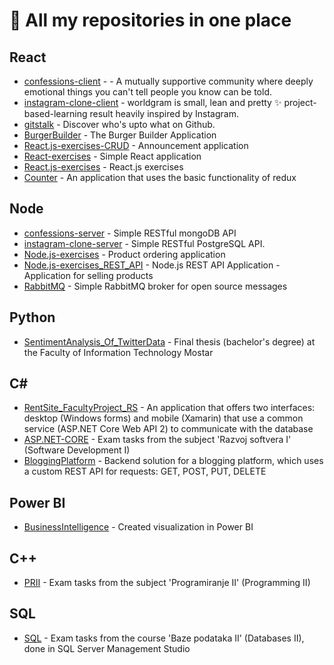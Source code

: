 # 📝 All my repositories in one place


## React

- [confessions-client](https://github.com/merima98/confessions-client) - - A mutually supportive community where deeply emotional things you can't tell people you know can be told.
- [instagram-clone-client](https://github.com/merima98/instagram-clone-client) - worldgram is small, lean and pretty ✨ project-based-learning result heavily inspired by Instagram.
- [gitstalk](https://github.com/merima98/gitstalk) - Discover who's upto what on Github.
- [BurgerBuilder](https://github.com/merima98/BurgerBuilder) - The Burger Builder Application
- [React.js-exercises-CRUD](https://github.com/merima98/React.js-exercises-CRUD) - Announcement application
- [React-exercises](https://github.com/merima98/React-exercises) - Simple React application
- [React.js-exercises](https://github.com/merima98/React.js-exercises) - React.js exercises
- [Counter](https://github.com/merima98/Counter.git) - An application that uses the basic functionality of redux
 
## Node

- [confessions-server](https://github.com/merima98/confessions-server) - Simple RESTful mongoDB API
- [instagram-clone-server](https://github.com/merima98/instagram-clone-server) - Simple RESTful PostgreSQL API. 
- [Node.js-exercises](https://github.com/merima98/Node.js-exercises) - Product ordering application
- [Node.js-exercises_REST_API](https://github.com/merima98/Node.js-exercises_REST_API) - Node.js REST API Application - Application for selling products
- [RabbitMQ](https://github.com/merima98/RabbitMQ) - Simple RabbitMQ broker for open source messages

## Python

- [SentimentAnalysis_Of_TwitterData](https://github.com/merima98/SentimentAnalysis_Of_TwitterData) - Final thesis (bachelor's degree) at the Faculty of Information Technology Mostar

## C#

- [RentSite_FacultyProject_RS](https://github.com/merima98/RentSite_FacultyProject_RS) - An application that offers two interfaces: desktop (Windows forms) and mobile (Xamarin) that use a common service (ASP.NET Core Web API 2) to communicate with the database
- [ASP.NET-CORE](https://github.com/merima98/ASP.NET-CORE) - Exam tasks from the subject 'Razvoj softvera I' (Software Development I) 
- [BloggingPlatform](https://github.com/merima98/BloggingPlatform) - Backend solution for a blogging platform, which uses a custom REST API for requests: GET, POST, PUT, DELETE

## Power BI

- [BusinessIntelligence](https://github.com/merima98/BusinessIntelligence) - Created visualization in Power BI

## C++

- [PRII](https://github.com/merima98/PRII) - Exam tasks from the subject 'Programiranje II' (Programming II) 

 
## SQL

- [SQL](https://github.com/merima98/SQL) - Exam tasks from the course 'Baze podataka II' (Databases II), done in SQL Server Management Studio
